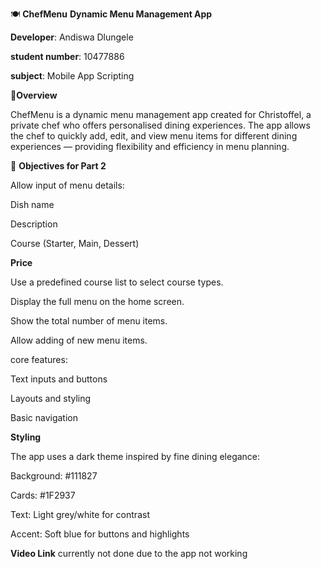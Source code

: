 🍽️ **ChefMenu**
**Dynamic Menu Management App**

**Developer**: Andiswa Dlungele

**student number**: 10477886

**subject**: Mobile App Scripting

📖**Overview**

ChefMenu is a dynamic menu management app created for Christoffel, a private chef who offers personalised dining experiences.
The app allows the chef to quickly add, edit, and view menu items for different dining experiences — providing flexibility and efficiency in menu planning.

🎯 **Objectives for Part 2**

Allow input of menu details:

Dish name

Description

Course (Starter, Main, Dessert)

**Price**

Use a predefined course list to select course types.

Display the full menu on the home screen.

Show the total number of menu items.

Allow adding of new menu items.

core features:

Text inputs and buttons

Layouts and styling

Basic navigation


**Styling**

The app uses a dark theme inspired by fine dining elegance:

Background: #111827

Cards: #1F2937

Text: Light grey/white for contrast

Accent: Soft blue for buttons and highlights


**Video Link**
currently not done due to the app not working
